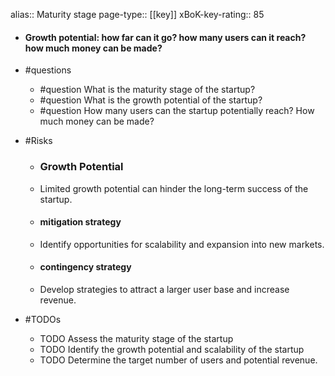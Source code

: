 alias:: Maturity stage
page-type:: [[key]]
xBoK-key-rating:: 85
- #### Growth potential: how far can it go? how many users can it reach? how much money can be made?
- #questions
  - #question What is the maturity stage of the startup?
  - #question What is the growth potential of the startup?
  - #question How many users can the startup potentially reach? How much money can be made?
- #Risks

  - ### Growth Potential
  - Limited growth potential can hinder the long-term success of the startup.
  - #### mitigation strategy
  - Identify opportunities for scalability and expansion into new markets.
  - #### contingency strategy
  - Develop strategies to attract a larger user base and increase revenue.
- #TODOs
  - TODO Assess the maturity stage of the startup
  - TODO  Identify the growth potential and scalability of the startup
  - TODO  Determine the target number of users and potential revenue.


